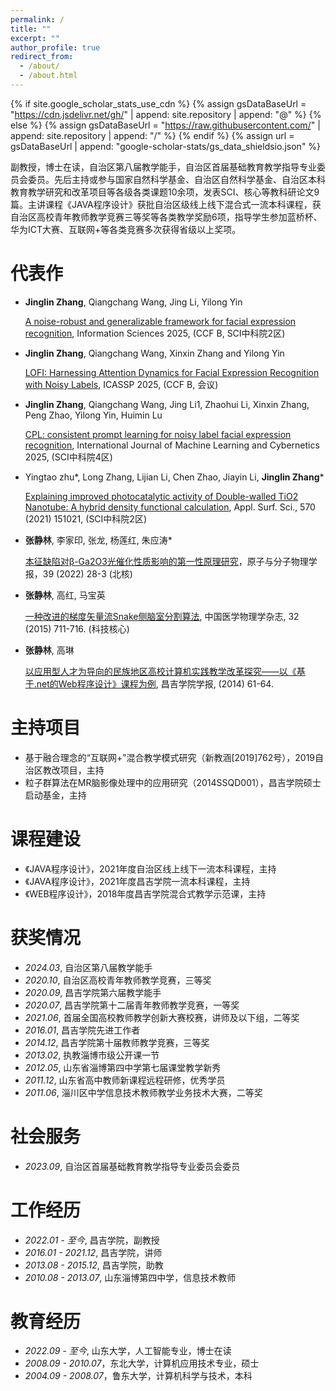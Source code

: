```yaml
---
permalink: /
title: ""
excerpt: ""
author_profile: true
redirect_from: 
  - /about/
  - /about.html
---
```


{% if site.google_scholar_stats_use_cdn %}
{% assign gsDataBaseUrl = "https://cdn.jsdelivr.net/gh/" | append: site.repository | append: "@" %}
{% else %}
{% assign gsDataBaseUrl = "https://raw.githubusercontent.com/" | append: site.repository | append: "/" %}
{% endif %}
{% assign url = gsDataBaseUrl | append: "google-scholar-stats/gs_data_shieldsio.json" %}

<span class='anchor' id='about-me'></span>

副教授，博士在读，自治区第八届教学能手，自治区首届基础教育教学指导专业委员会委员。先后主持或参与国家自然科学基金、自治区自然科学基金、自治区本科教育教学研究和改革项目等各级各类课题10余项，发表SCI、核心等教科研论文9篇。主讲课程《JAVA程序设计》获批自治区级线上线下混合式一流本科课程，获自治区高校青年教师教学竞赛三等奖等各类教学奖励6项，指导学生参加蓝桥杯、华为ICT大赛、互联网+等各类竞赛多次获得省级以上奖项。

#  代表作 

-  **Jinglin Zhang**, Qiangchang Wang, Jing Li, Yilong Yin

   [A noise-robust and generalizable framework for facial expression recognition](https://www.sciencedirect.com/science/article/abs/pii/S0020025525005894), Information Sciences 2025, (CCF B, SCI中科院2区)

-  **Jinglin Zhang**, Qiangchang Wang, Xinxin Zhang and Yilong Yin

   [LOFI: Harnessing Attention Dynamics for Facial Expression Recognition with Noisy Labels](https://ieeexplore.ieee.org/abstract/document/10888641), ICASSP 2025, (CCF B, 会议)
   
-  **Jinglin Zhang**, Qiangchang Wang, Jing Li1, Zhaohui Li, Xinxin Zhang, Peng Zhao, Yilong Yin, Huimin Lu
  
   [CPL: consistent prompt learning for noisy label facial expression 
recognition]([[https://github.com](https://link.springer.com/article/10.1007/s13042-025-02802-x)]), International Journal of Machine Learning and Cybernetics 2025, (SCI中科院4区)

-  Yingtao zhu*, Long Zhang, Lijian Li, Chen Zhao, Jiayin Li, **Jinglin Zhang***
   
   [Explaining improved photocatalytic activity of Double-walled TiO2 Nanotube: A hybrid density functional calculation](https://www.sciencedirect.com/science/article/abs/pii/S016943322102078X), Appl. Surf. Sci., 570 (2021) 151021, (SCI中科院2区)

-  **张静林**, 李家印, 张龙, 杨莲红, 朱应涛*
  
   [本征缺陷对β-Ga2O3光催化性质影响的第一性原理研究](https://www.cnki.com.cn/Article/CJFDTotal-YZYF202203004.htm)，原子与分子物理学报，39 (2022) 28-3 (北核)
  
-  **张静林**, 高红, 马宝英

   [一种改进的梯度矢量流Snake侧脑室分割算法](https://www.cnki.com.cn/Article/CJFDTOTAL-YXWZ201505022.htm), 中国医学物理学杂志, 32 (2015) 711-716. (科技核心)

-  **张静林**, 高琳

   [以应用型人才为导向的民族地区高校计算机实践教学改革探究——以《基于.net的Web程序设计》课程为例](https://www.cnki.com.cn/Article/CJFDTotal-CJXY201406013.htm), 昌吉学院学报, (2014) 61-64.

#  主持项目
- 基于融合理念的“互联网+”混合教学模式研究（新教涵[2019]762号），2019自治区教改项目，主持
- 粒子群算法在MR脑影像处理中的应用研究（2014SSQD001），昌吉学院硕士启动基金，主持 

#  课程建设
- 《JAVA程序设计》，2021年度自治区线上线下一流本科课程，主持
- 《JAVA程序设计》，2021年度昌吉学院一流本科课程，主持
- 《WEB程序设计》，2018年度昌吉学院混合式教学示范课，主持

#  获奖情况
- *2024.03*, 自治区第八届教学能手
- *2020.10*, 自治区高校青年教师教学竞赛，三等奖
- *2020.09*, 昌吉学院第六届教学能手
- *2020.07*, 昌吉学院第十二届青年教师教学竞赛，一等奖
- *2021.06*, 首届全国高校教师教学创新大赛校赛，讲师及以下组，二等奖
- *2016.01*, 昌吉学院先进工作者
- *2014.12*, 昌吉学院第十届教师教学竞赛，三等奖
- *2013.02*, 执教淄博市级公开课一节
- *2012.05*, 山东省淄博第四中学第七届课堂教学新秀
- *2011.12*, 山东省高中教师新课程远程研修，优秀学员
- *2011.06*, 淄川区中学信息技术教师教学业务技术大赛，二等奖
  
#  社会服务
- *2023.09*, 自治区首届基础教育教学指导专业委员会委员

#  工作经历
- *2022.01 - 至今*, 昌吉学院，副教授
- *2016.01 - 2021.12*, 昌吉学院，讲师
- *2013.08 - 2015.12*, 昌吉学院，助教
- *2010.08 - 2013.07*, 山东淄博第四中学，信息技术教师

#  教育经历 
- *2022.09 - 至今*, 山东大学，人工智能专业，博士在读
- *2008.09 - 2010.07*，东北大学，计算机应用技术专业，硕士
- *2004.09 - 2008.07*，鲁东大学，计算机科学与技术，本科

